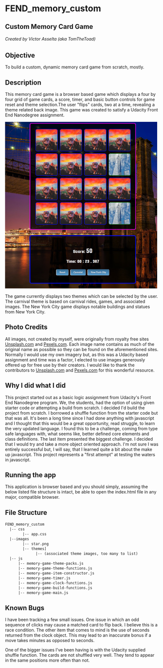 # FEND_memory_custom

## Custom Memory Card Game ##
###### Created by Victor Asselta (aka TomTheToad) ######

## Objective ##
To build a custom, dynamic memory card game from scratch, mostly.

## Description ##
This memory card game is a browser based game which displays a four by four grid of game cards, a score, timer, and basic button controls for game reset and theme selection.The user "flips" cards, two at a time, revealing a theme related back image. This game was created to satisfy a Udacity Front End Nanodegree assignment.

![alt text](images/memory-game-screen-shot.jpg "Memory Game New York Theme")

The game currently displays two themes which can be selected by the user. The carnival theme is based on carnival rides, games, and associated images. The New York City game displays notable buildings and statues from New York City.

## Photo Credits ##
All images, not created by myself, were originally from royalty free sites [Unsplash.com](https://unsplash.com) and [Pexels.com](https://www.pexels.com). Each image name contains as much of the original name as possible so they can be found on the aforementioned sites. Normally I would use my own imagery but, as this was a Udacity based assignment and time was a factor, I elected to use images generously offered up for free use by their creators. I would like to thank the contributors to [Unsplash.com](https://unsplash.com) and [Pexels.com](https://www.pexels.com) for this wonderful resource.

## Why I did what I did ##
This project started out as a basic logic assignment from Udacity's Front End Nanodegree program. We, the students, had the option of using given starter code or attempting a build from scratch. I decided I'd build the project from scratch. I borrowed a shuffle function from the starter code but that was all. It's been a long time since I had done anything with javascript and I thought that this would be a great opportunity, read struggle, to learn the very updated language. I found this to be a challenge, coming from type safe languages with, what seems like, better defined core elements and class definitions. The last item presented the biggest challenge. I decided that I would try and take a more object oriented approach. I'm not sure I was entirely successful but, I will say, that I learned quite a bit about the make up javascript. This project represents a "first attempt" at testing the waters in javascript.

## Running the app ##
This application is browser based and you should simply, assuming the below listed file structure is intact, be able to open the index.html file in any major, compatible browser.

## File Structure ##

```
FEND_memory_custom
  |-- css
        |-- app.css
  |--images
        |-- star.png
        |-- themes]
              |-- (associated theme images, too many to list)
  |-- js
      |-- memory-game-theme-packs.js
      |-- memory-game-theme-functions.js
      |-- memory-game-item-constructor.js
      |-- memory-game-timer.js
      |-- memory-game-clock-functions.js
      |-- memory-game-build-functions.js
      |-- memory-game-main.js
```
 
## Known Bugs ##
I have been tracking a few small issues. One issue in which an odd sequence of clicks may cause a matched card to flip back. I believe this is a race condition. The other item that comes to mind is the use of seconds returned from the clock object. This may lead to an inaccurate bonus if a move takes minutes as opposed to seconds.
  
One of the bigger issues I've been having is with the Udacity supplied shuffle function. The cards are not shuffled very well. They tend to appear in the same positions more often than not.

